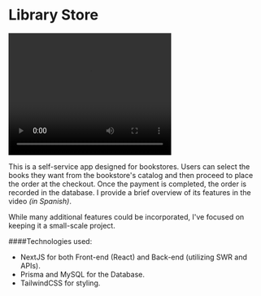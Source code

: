 # Library Store

<div>
<video style="margin-left: auto; margin-right: auto; text-align: center" width="320" height="240" controls>
  <source src="/library/demolibrary.mp4" type="video/mp4">
</video>
</div>

This is a self-service app designed for bookstores. Users can select the books they want from the bookstore's catalog and then proceed to place the order at the checkout. Once the payment is completed, the order is recorded in the database. I provide a brief overview of its features in the video *(in Spanish)*.

While many additional features could be incorporated, I've focused on keeping it a small-scale project.

####Technologies used:

- NextJS for both Front-end (React) and Back-end (utilizing SWR and APIs).
- Prisma and MySQL for the Database.
- TailwindCSS for styling.